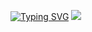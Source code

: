 [![Typing SVG](https://readme-typing-svg.demolab.com?font=&size=28&duration=3000&pause=1&color=F7F7F7&center=true&vCenter=true&width=435&lines=Hi+%2C;Welcome+to+my+account+!+)](https://git.io/typing-svg)
![](https://cdn.discordapp.com/attachments/1103167947083612233/1111743315394703381/image.png)

